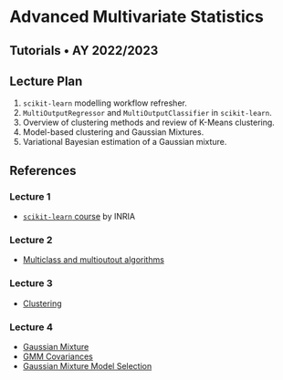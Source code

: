 # Advanced Multivariate Statistics

## Tutorials • AY 2022/2023 

## Lecture Plan

1. `scikit-learn` modelling workflow refresher.
2. `MultiOutputRegressor` and `MultiOutputClassifier` in `scikit-learn`.
3. Overview of clustering methods and review of K-Means clustering.
4. Model-based clustering and Gaussian Mixtures.
5. Variational Bayesian estimation of a Gaussian mixture.

## References

### Lecture 1

* [`scikit-learn` course](https://inria.github.io/scikit-learn-mooc/) by INRIA

### Lecture 2

* [Multiclass and multioutout algorithms](https://scikit-learn.org/stable/modules/multiclass.html)

### Lecture 3

* [Clustering](https://scikit-learn.org/stable/modules/clustering.html)

### Lecture 4

* [Gaussian Mixture](https://scikit-learn.org/stable/modules/mixture.html#gaussian-mixture)
* [GMM Covariances](https://scikit-learn.org/stable/auto_examples/mixture/plot_gmm_covariances.html#sphx-glr-auto-examples-mixture-plot-gmm-covariances-py)
* [Gaussian Mixture Model Selection](https://scikit-learn.org/stable/auto_examples/mixture/plot_gmm_selection.html#sphx-glr-auto-examples-mixture-plot-gmm-selection-py)
